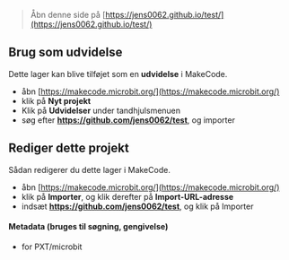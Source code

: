 
> Åbn denne side på [https://jens0062.github.io/test/](https://jens0062.github.io/test/)

## Brug som udvidelse

Dette lager kan blive tilføjet som en **udvidelse** i MakeCode.

* åbn [https://makecode.microbit.org/](https://makecode.microbit.org/)
* klik på **Nyt projekt**
* Klik på **Udvidelser** under tandhjulsmenuen
* søg efter **https://github.com/jens0062/test**, og importer

## Rediger dette projekt

Sådan redigerer du dette lager i MakeCode.

* åbn [https://makecode.microbit.org/](https://makecode.microbit.org/)
* klik på **Importer**, og klik derefter på **Import-URL-adresse**
* indsæt **https://github.com/jens0062/test**, og klik på Importer

#### Metadata (bruges til søgning, gengivelse)

* for PXT/microbit
<script src="https://makecode.com/gh-pages-embed.js"></script><script>makeCodeRender("{{ site.makecode.home_url }}", "{{ site.github.owner_name }}/{{ site.github.repository_name }}");</script>
